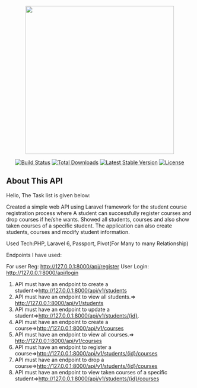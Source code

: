 <p align="center"><img src="https://res.cloudinary.com/dtfbvvkyp/image/upload/v1566331377/laravel-logolockup-cmyk-red.svg" width="400"></p>

<p align="center">
<a href="https://travis-ci.org/laravel/framework"><img src="https://travis-ci.org/laravel/framework.svg" alt="Build Status"></a>
<a href="https://packagist.org/packages/laravel/framework"><img src="https://poser.pugx.org/laravel/framework/d/total.svg" alt="Total Downloads"></a>
<a href="https://packagist.org/packages/laravel/framework"><img src="https://poser.pugx.org/laravel/framework/v/stable.svg" alt="Latest Stable Version"></a>
<a href="https://packagist.org/packages/laravel/framework"><img src="https://poser.pugx.org/laravel/framework/license.svg" alt="License"></a>
</p>

## About This API

Hello,
The Task list is given below:

Created a simple web API using Laravel framework for the student course registration process where A student can successfully register courses and drop courses if he/she wants. Showed all students, courses and also show taken courses of a specific student. The application can also create students, courses and modify student information.


Used Tech:PHP, Laravel 6, Passport, Pivot(For Many to many Relationship)


Endpoints I have used:

For user Reg: http://127.0.0.1:8000/api/register 
User Login: http://127.0.0.1:8000/api/login

1.	API must have an endpoint to create a student=>http://127.0.0.1:8000/api/v1/students
2.	API must have an endpoint to view all students.=> http://127.0.0.1:8000/api/v1/students
3.	API must have an endpoint to update a student=>http://127.0.0.1:8000/api/v1/students/{id}.
4.	API must have an endpoint to create a course=>http://127.0.0.1:8000/api/v1/courses
5.	API must have an endpoint to view all courses.=> http://127.0.0.1:8000/api/v1/courses
6.	API must have an endpoint to register a course=>http://127.0.0.1:8000/api/v1/students/{id}/courses
7.	API must have an endpoint to drop a course=>http://127.0.0.1:8000/api/v1/students/{id}/courses
8.	API must have an endpoint to view taken courses of a specific student=>http://127.0.0.1:8000/api/v1/students/{id}/courses

